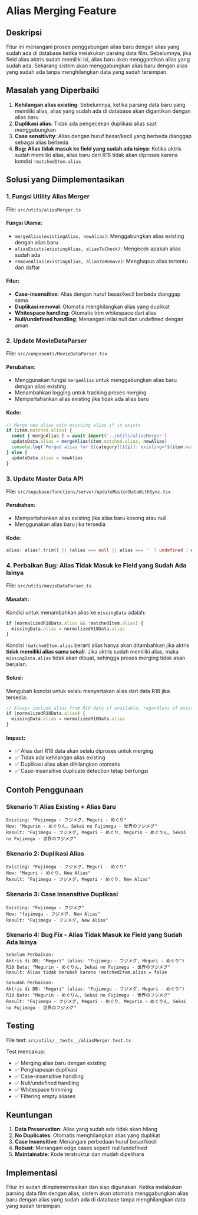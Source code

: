 # Alias Merging Feature

## Deskripsi

Fitur ini menangani proses penggabungan alias baru dengan alias yang sudah ada di database ketika melakukan parsing data film. Sebelumnya, jika field alias aktris sudah memiliki isi, alias baru akan menggantikan alias yang sudah ada. Sekarang sistem akan menggabungkan alias baru dengan alias yang sudah ada tanpa menghilangkan data yang sudah tersimpan.

## Masalah yang Diperbaiki

1. **Kehilangan alias existing**: Sebelumnya, ketika parsing data baru yang memiliki alias, alias yang sudah ada di database akan digantikan dengan alias baru
2. **Duplikasi alias**: Tidak ada pengecekan duplikasi alias saat menggabungkan
3. **Case sensitivity**: Alias dengan huruf besar/kecil yang berbeda dianggap sebagai alias berbeda
4. **Bug: Alias tidak masuk ke field yang sudah ada isinya**: Ketika aktris sudah memiliki alias, alias baru dari R18 tidak akan diproses karena kondisi `!matchedItem.alias`

## Solusi yang Diimplementasikan

### 1. **Fungsi Utility Alias Merger**

File: `src/utils/aliasMerger.ts`

#### Fungsi Utama:
- `mergeAlias(existingAlias, newAlias)`: Menggabungkan alias existing dengan alias baru
- `aliasExists(existingAlias, aliasToCheck)`: Mengecek apakah alias sudah ada
- `removeAlias(existingAlias, aliasToRemove)`: Menghapus alias tertentu dari daftar

#### Fitur:
- **Case-insensitive**: Alias dengan huruf besar/kecil berbeda dianggap sama
- **Duplikasi removal**: Otomatis menghilangkan alias yang duplikat
- **Whitespace handling**: Otomatis trim whitespace dari alias
- **Null/undefined handling**: Menangani nilai null dan undefined dengan aman

### 2. **Update MovieDataParser**

File: `src/components/MovieDataParser.tsx`

#### Perubahan:
- Menggunakan fungsi `mergeAlias` untuk menggabungkan alias baru dengan alias existing
- Menambahkan logging untuk tracking proses merging
- Mempertahankan alias existing jika tidak ada alias baru

#### Kode:
```typescript
// Merge new alias with existing alias if it exists
if (item.matched.alias) {
  const { mergeAlias } = await import('../utils/aliasMerger')
  updateData.alias = mergeAlias(item.matched.alias, newAlias)
  console.log(`Merged alias for ${category}[${i}]: existing="${item.matched.alias}", new="${newAlias}", result="${updateData.alias}"`)
} else {
  updateData.alias = newAlias
}
```

### 3. **Update Master Data API**

File: `src/supabase/functions/server/updateMasterDataWithSync.tsx`

#### Perubahan:
- Mempertahankan alias existing jika alias baru kosong atau null
- Menggunakan alias baru jika tersedia

#### Kode:
```typescript
alias: alias?.trim() || (alias === null || alias === '' ? undefined : existingItem.alias),
```

### 4. **Perbaikan Bug: Alias Tidak Masuk ke Field yang Sudah Ada Isinya**

File: `src/utils/movieDataParser.ts`

#### Masalah:
Kondisi untuk menambahkan alias ke `missingData` adalah:
```typescript
if (normalizedR18Data.alias && !matchedItem.alias) {
  missingData.alias = normalizedR18Data.alias
}
```

Kondisi `!matchedItem.alias` berarti alias hanya akan ditambahkan jika aktris **tidak memiliki alias sama sekali**. Jika aktris sudah memiliki alias, maka `missingData.alias` tidak akan dibuat, sehingga proses merging tidak akan berjalan.

#### Solusi:
Mengubah kondisi untuk selalu menyertakan alias dari data R18 jika tersedia:
```typescript
// Always include alias from R18 data if available, regardless of existing alias
if (normalizedR18Data.alias) {
  missingData.alias = normalizedR18Data.alias
}
```

#### Impact:
- ✅ Alias dari R18 data akan selalu diproses untuk merging
- ✅ Tidak ada kehilangan alias existing
- ✅ Duplikasi alias akan dihilangkan otomatis
- ✅ Case-insensitive duplicate detection tetap berfungsi

## Contoh Penggunaan

### Skenario 1: Alias Existing + Alias Baru
```
Existing: "Fujimegu - フジメグ, Meguri - めぐり"
New: "Megurin - めぐりん, Sekai no Fujimegu - 世界のフジメグ"
Result: "Fujimegu - フジメグ, Meguri - めぐり, Megurin - めぐりん, Sekai no Fujimegu - 世界のフジメグ"
```

### Skenario 2: Duplikasi Alias
```
Existing: "Fujimegu - フジメグ, Meguri - めぐり"
New: "Meguri - めぐり, New Alias"
Result: "Fujimegu - フジメグ, Meguri - めぐり, New Alias"
```

### Skenario 3: Case Insensitive Duplikasi
```
Existing: "Fujimegu - フジメグ"
New: "fujimegu - フジメグ, New Alias"
Result: "Fujimegu - フジメグ, New Alias"
```

### Skenario 4: Bug Fix - Alias Tidak Masuk ke Field yang Sudah Ada Isinya
```
Sebelum Perbaikan:
Aktris di DB: "Meguri" (alias: "Fujimegu - フジメグ, Meguri - めぐり")
R18 Data: "Megurin - めぐりん, Sekai no Fujimegu - 世界のフジメグ"
Result: Alias tidak berubah karena !matchedItem.alias = false

Sesudah Perbaikan:
Aktris di DB: "Meguri" (alias: "Fujimegu - フジメグ, Meguri - めぐり")
R18 Data: "Megurin - めぐりん, Sekai no Fujimegu - 世界のフジメグ"
Result: "Fujimegu - フジメグ, Meguri - めぐり, Megurin - めぐりん, Sekai no Fujimegu - 世界のフジメグ"
```

## Testing

File test: `src/utils/__tests__/aliasMerger.test.ts`

Test mencakup:
- ✅ Merging alias baru dengan existing
- ✅ Penghapusan duplikasi
- ✅ Case-insensitive handling
- ✅ Null/undefined handling
- ✅ Whitespace trimming
- ✅ Filtering empty aliases

## Keuntungan

1. **Data Preservation**: Alias yang sudah ada tidak akan hilang
2. **No Duplicates**: Otomatis menghilangkan alias yang duplikat
3. **Case Insensitive**: Menangani perbedaan huruf besar/kecil
4. **Robust**: Menangani edge cases seperti null/undefined
5. **Maintainable**: Kode terstruktur dan mudah dipelihara

## Implementasi

Fitur ini sudah diimplementasikan dan siap digunakan. Ketika melakukan parsing data film dengan alias, sistem akan otomatis menggabungkan alias baru dengan alias yang sudah ada di database tanpa menghilangkan data yang sudah tersimpan.
